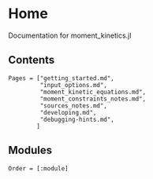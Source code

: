 # Home

Documentation for moment_kinetics.jl

## Contents

```@contents
Pages = ["getting_started.md",
         "input_options.md",
         "moment_kinetic_equations.md",
         "moment_constraints_notes.md",
         "sources_notes.md",
         "developing.md",
         "debugging-hints.md",
        ]
```

## Modules

```@index
Order = [:module]
```
